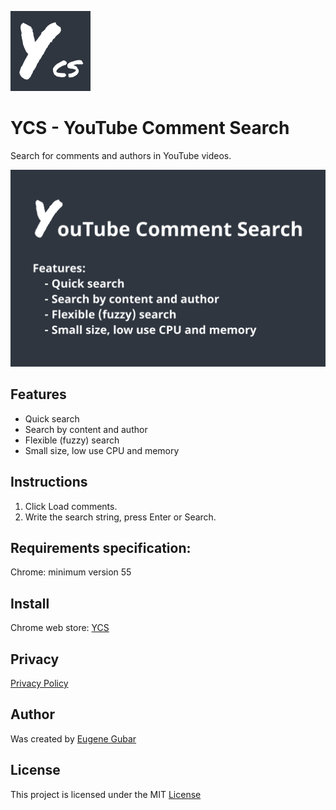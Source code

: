 [![YCS - logo](images/logo-ycs-128.png)](https://chrome.google.com/webstore/detail/pmfhcilikeembgbiadjiojgfgcfbcoaa)

# YCS - YouTube Comment Search

Search for comments and authors in YouTube videos.

[<img src="images/ycs-features.png" alt="YCS - features" width="750"/>](https://chrome.google.com/webstore/detail/pmfhcilikeembgbiadjiojgfgcfbcoaa)

## Features
* Quick search
* Search by content and author
* Flexible (fuzzy) search
* Small size, low use CPU and memory

## Instructions
1) Click Load comments.
2) Write the search string, press Enter or Search.

## Requirements specification:
Chrome: minimum version 55

## Install
Chrome web store: [YCS](https://chrome.google.com/webstore/detail/pmfhcilikeembgbiadjiojgfgcfbcoaa)

## Privacy
[Privacy Policy](agreements/Privacy-Policy.txt)

## Author
Was created by [Eugene Gubar](https://github.com/Eugene-Gubar)

## License
This project is licensed under the MIT [License](LICENSE)